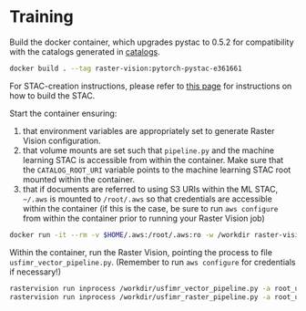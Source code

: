 # Training #

Build the docker container, which upgrades pystac to 0.5.2 for compatibility with the catalogs generated in [catalogs](../catalogs).

```bash
docker build . --tag raster-vision:pytorch-pystac-e361661
```

For STAC-creation instructions, please refer to [this page](../catalogs/sen1floods11-mldata/README.md) for instructions on how to build the STAC.

Start the container ensuring:

1. that environment variables are appropriately set to generate Raster Vision configuration.
2. that volume mounts are set such that `pipeline.py` and the machine learning STAC is accessible from within the container. Make sure that the `CATALOG_ROOT_URI` variable points to the machine learning STAC root mounted within the container.
3. that if documents are referred to using S3 URIs within the ML STAC, `~/.aws` is mounted to `/root/.aws` so that credentials are accessible within the container (if this is the case, be sure to run `aws configure` from within the container prior to running your Raster Vision job)

```bash
docker run -it --rm -v $HOME/.aws:/root/.aws:ro -w /workdir raster-vision:pytorch-pystac-e361661 bash
```

Within the container, run the Raster Vision, pointing the process to file `usfimr_vector_pipeline.py`. (Remember to run `aws configure` for credentials if necessary!)

```bash
rastervision run inprocess /workdir/usfimr_vector_pipeline.py -a root_uri /tmp/usfimr/ -a catalog_root /vsitar/vsis3/mybucket/catalogs.tar/mldata_hand/catalog.json -a epochs 1
rastervision run inprocess /workdir/usfimr_raster_pipeline.py -a root_uri /tmp/usfimr/ -a catalog_root /vsitar/vsigzip/vsis3/mybucket/usfimr-mldata-catalog-tif.tar.gz/usfimr-mldata-catalog-tif/catalog.json -a epochs 1
```
